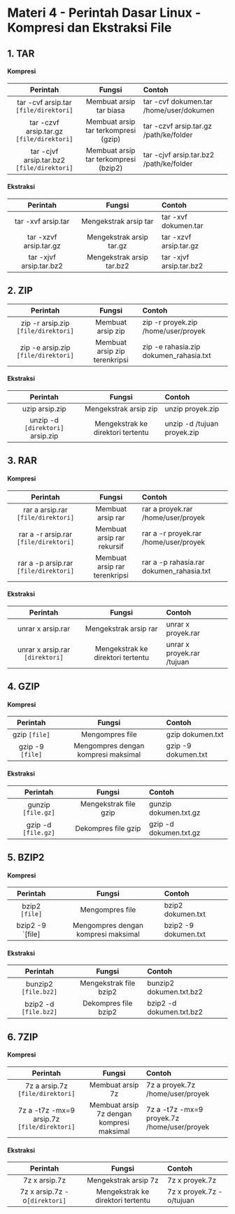 # Materi 4 - Perintah Dasar Linux - Kompresi dan Ekstraksi File

## 1. TAR

#### Kompresi

| Perintah | Fungsi | Contoh |
|:--:|:--:|:--|
| tar -cvf arsip.tar `[file/direktori]` | Membuat arsip tar biasa | tar -cvf dokumen.tar /home/user/dokumen |
| tar -czvf arsip.tar.gz `[file/direktori]` | Membuat arsip tar terkompresi (gzip) | tar -czvf arsip.tar.gz /path/ke/folder |
| tar -cjvf arsip.tar.bz2 `[file/direktori]` | Membuat arsip tar terkompresi (bzip2) | tar -cjvf arsip.tar.bz2 /path/ke/folder |

#### Ekstraksi

| Perintah | Fungsi | Contoh |
|:--:|:--:|:--|
| tar -xvf arsip.tar | Mengekstrak arsip tar | tar -xvf dokumen.tar |
| tar -xzvf arsip.tar.gz | Mengekstrak arsip tar.gz | tar -xzvf arsip.tar.gz | 
| tar -xjvf arsip.tar.bz2 | Mengekstrak arsip tar.bz2 | tar -xjvf arsip.tar.bz2 |

## 2. ZIP

| Perintah | Fungsi | Contoh |
|:--:|:--:|:--|
| zip -r arsip.zip `[file/direktori]` | Membuat arsip zip | zip -r proyek.zip /home/user/proyek |
| zip -e arsip.zip `[file/direktori]` | Membuat arsip zip terenkripsi | zip -e rahasia.zip dokumen_rahasia.txt |

#### Ekstraksi

| Perintah | Fungsi | Contoh |
|:--:|:--:|:--|
| uzip arsip.zip | Mengekstrak arsip zip | unzip proyek.zip | 
| unzip -d `[direktori]` arsip.zip | Mengekstrak ke direktori tertentu | unzip -d /tujuan proyek.zip |

## 3. RAR

#### Kompresi

| Perintah | Fungsi | Contoh |
|:--:|:--:|:--|
| rar a arsip.rar `[file/direktori]` | Membuat arsip rar | rar a proyek.rar /home/user/proyek |
| rar a -r arsip.rar `[file/direktori]` | Membuat arsip rar rekursif | rar a -r proyek.rar /home/user/proyek | 
| rar a -p arsip.rar `[file/direktori]` | Membuat arsip rar terenkripsi | rar a -p rahasia.rar dokumen_rahasia.txt |

#### Ekstraksi

| Perintah | Fungsi | Contoh |
|:--:|:--:|:--|
| unrar x arsip.rar | Mengekstrak arsip rar | unrar x proyek.rar | 
| unrar x arsip.rar `[direktori]` | Mengekstrak ke direktori tertentu | unrar x proyek.rar /tujuan |

## 4. GZIP

#### Kompresi


| Perintah | Fungsi | Contoh |
|:--:|:--:|:--|
| gzip `[file]` | Mengompres file | gzip dokumen.txt |
| gzip -9 `[file]` | Mengompres dengan kompresi maksimal | gzip -9 dokumen.txt |

#### Ekstraksi

| Perintah | Fungsi | Contoh |
|:--:|:--:|:--|
| gunzip `[file.gz]` | Mengekstrak file gzip | gunzip dokumen.txt.gz |
| gzip -d `[file.gz]` | Dekompres file gzip | gzip -d dokumen.txt.gz |

## 5. BZIP2

#### Kompresi

| Perintah | Fungsi | Contoh |
|:--:|:--:|:--|
| bzip2 `[file]` | Mengompres file | bzip2 dokumen.txt | 
| bzip2 -9 `[file] | Mengompres dengan kompresi maksimal | bzip2 -9 dokumen.txt |

#### Ekstraksi

| Perintah | Fungsi | Contoh |
|:--:|:--:|:--|
| bunzip2 `[file.bz2]` | Mengekstrak file bzip2 | bunzip2 dokumen.txt.bz2 |
| bzip2 -d `[file.bz2]` | Dekompres file bzip2 | bzip2 -d dokumen.txt.bz2 |

## 6. 7ZIP

#### Kompresi

| Perintah | Fungsi | Contoh |
|:--:|:--:|:--|
| 7z a arsip.7z `[file/direktori]` | Membuat arsip 7z | 7z a proyek.7z /home/user/proyek |
| 7z a -t7z -mx=9 arsip.7z `[file/direktori]` | Membuat arsip 7z dengan kompresi maksimal | 7z a -t7z -mx=9 proyek.7z /home/user/proyek |

#### Ekstraksi

| Perintah | Fungsi | Contoh |
|:--:|:--:|:--|
| 7z x arsip.7z | Mengekstrak arsip 7z | 7z x proyek.7z |
| 7z x arsip.7z -o`[direktori]` | Mengekstrak ke direktori tertentu | 7z x proyek.7z -o/tujuan |
